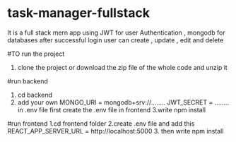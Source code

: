 # task-manager-fullstack
It is a full stack mern app using JWT for user Authentication , mongodb for databases
after successful login user can create , update , edit and delete

#TO run the project
1. clone the project or download the zip file of the whole code and unzip it

#run backend
1. cd backend
2. add your own MONGO_URI = mongodb+srv://........
JWT_SECRET = ........
in .env file first create the .env file in frontend
3.write npm install

#run frontend
1.cd frontend folder
2.create .env file and add this REACT_APP_SERVER_URL = http://localhost:5000
3. then write npm install
